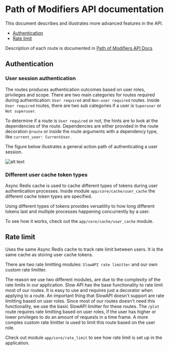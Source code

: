 # Path of Modifiers API documentation

This document describes and illustrates more advanced features in the API.

- [Authentication](#authentication)
- [Rate limit](#rate-limit)

Description of each route is documented in [Path of Modifiers API Docs](https://pathofmodifiers.com/docs)

## Authentication

### User session authentication

The routes produces authentication outcomes based on user roles, privileges and scope. There are two main categories for routes required during authentication:
`User required` and `Non-user required` routes. Inside `User required` routes, there are two sub categories if a user is `Superuser` or `Not superuser`.

To determine if a route is `User required` or not, the hints are to look at the dependencies of the route. Dependencies are either provided in the route decoration `@route`
or inside the route arguments with a dependency type, like `current_user: CurrentUser`.

The figure below illustrates a general action path of authenticating a user session.

![alt text](https://i.ibb.co/FJcmNpf/authentication-login-example.png)

### Different user cache token types

Async Redis cache is used to cache different types of tokens during user authentication processes. Inside module `app/core/cache/user_cache` the different cache token types are specified.

Using different types of tokens provides versatility to how long different tokens last and multiple processes happening concurrently by a user.

To see how it works, check out the `app/core/cache/user_cache` module.

## Rate limit

Uses the same Async Redis cache to track rate limit between users. It is the same cache as storing user cache tokens.

There are two rate limitting modules: `SlowAPI rate limitter` and our own custom rate limitter.

The reason we use two different modules, are due to the complexity of the rate limits in our application. Slow API has the base functionality to rate limit most of our routes. It is easy to use and requires just a decorator when applying to a route. An important thing that SlowAPI doesn't support are rate limitting based on user roles. Since most of our routes doesn't need this functionality, we use the basic SlowAPI limitter for these routes. The `/plot` route requires rate limitting based on user roles, if the user has higher or lower privileges to do an amount of requests in a time frame. A more complex custom rate limitter is used to limit this route based on the user role.

Check out module `app/core/rate_limit` to see how rate limit is set up in the application.
